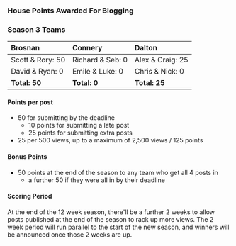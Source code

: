 ### House Points Awarded For Blogging

### Season 3 Teams

| Brosnan          | Connery          | Dalton           |
| :--------------- | :--------------- | :--------------- |
| Scott & Rory: 50 | Richard & Seb: 0 | Alex & Craig: 25 |
| David & Ryan: 0  | Emile & Luke: 0  | Chris & Nick: 0  |
| **Total: 50**    | **Total: 0**     | **Total: 25**     |

#### Points per post
  - 50 for submitting by the deadline
    - 10 points for submitting a late post
    - 25 points for submitting extra posts
  - 25 per 500 views, up to a maximum of 2,500 views / 125 points

#### Bonus Points
  - 50 points at the end of the season to any team who get all 4 posts in
    - a further 50 if they were all in by their deadline

#### Scoring Period
At the end of the 12 week season, there'll be a further 2 weeks to allow posts published at the end of the season to rack up more views. The 2 week period will run parallel to the start of the new season, and winners will be announced once those 2 weeks are up.
